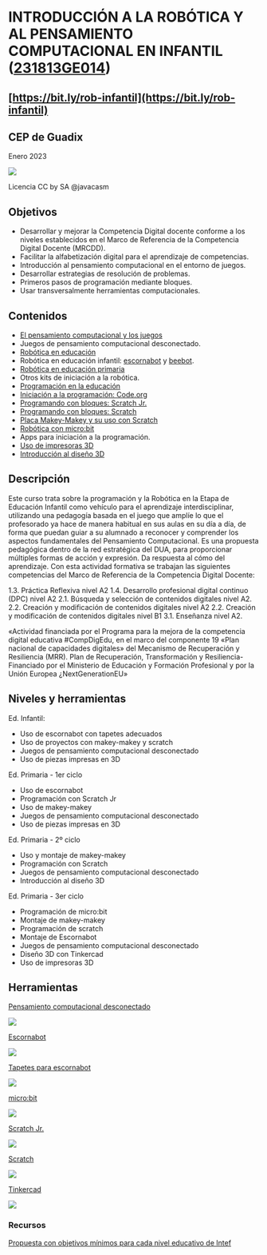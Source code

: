 #  INTRODUCCIÓN A LA ROBÓTICA Y AL PENSAMIENTO COMPUTACIONAL EN INFANTIL ([231813GE014](https://www.juntadeandalucia.es/educacion/secretariavirtual/consultaCEP/actividad/231813GE014/))

## [https://bit.ly/rob-infantil](https://bit.ly/rob-infantil)

## CEP de Guadix

Enero 2023

![](./images/Licencia_CC_peque.png)

Licencia CC by SA @javacasm

## Objetivos

- Desarrollar y mejorar la Competencia Digital docente conforme a los niveles establecidos en el Marco de Referencia de la Competencia Digital Docente (MRCDD).
- Facilitar la alfabetización digital para el aprendizaje de competencias.
- Introducción al pensamiento computacional en el entorno de juegos.
- Desarrollar estrategias de resolución de problemas.
- Primeros pasos de programación mediante bloques.
- Usar transversalmente herramientas computacionales.

## Contenidos

- [El pensamiento computacional y los juegos](./scratch/9.0.PC_Unplugged.md)
- Juegos de pensamiento computacional desconectado.
- [Robótica en educación](./scratch/8.0.RoboticaIntroduccion.md)
- Robótica en educación infantil: [escornabot](./robots/escornabot.md) y [beebot](./robots/beebot.md).
- [Robótica en educación primaria](./scratch/8.1.0.RoboticaPrimaria.md)
- Otros kits de iniciación a la robótica.
- [Programación en la educación](./scratch/1.0.ProgramacionEnEducacion.md)
- [Iniciación a la programación: Code.org](scratch/2.0.HerramientasProgramacionBloques.md)
- [Programando con bloques: Scratch Jr.](./scratch/3.2.ScratchEntabletas.md)
- [Programando con bloques: Scratch](./scratch/3.0.Scratch3.0.md)
- [Placa Makey-Makey y su uso con Scratch](./scratch/8.2.QueEsMM.md)
- [Robótica con micro:bit](./microbit/0.Introduccion.md)
- Apps para iniciación a la programación.
- [Uso de impresoras 3D](./3D/README.md)
- [Introducción al diseño 3D](./3D/9.0.HerramientasDiseño3D.md)



## Descripción

Este curso trata sobre la programación y la Robótica en la Etapa de Educación Infantil como vehículo para el aprendizaje interdisciplinar, utilizando una pedagogía basada en el juego que amplíe lo que el profesorado ya hace de manera habitual en sus aulas en su día a día, de forma que puedan guiar a su alumnado a reconocer y comprender los aspectos fundamentales del Pensamiento Computacional.
Es una propuesta pedagógica dentro de la red estratégica del DUA, para proporcionar múltiples formas de acción y expresión. Da respuesta al cómo del aprendizaje.
Con esta actividad formativa se trabajan las siguientes competencias del Marco de Referencia de la
Competencia Digital Docente:

1.3. Práctica Reflexiva nivel A2
1.4. Desarrollo profesional digital continuo (DPC) nivel A2
2.1. Búsqueda y selección de contenidos digitales nivel A2.
2.2. Creación y modificación de contenidos digitales nivel A2
2.2. Creación y modificación de contenidos digitales nivel B1
3.1. Enseñanza nivel A2.

«Actividad financiada por el Programa para la mejora de la competencia digital educativa #CompDigEdu,
en el marco del componente 19 «Plan nacional de capacidades digitales» del Mecanismo de Recuperación
y Resiliencia (MRR). Plan de Recuperación, Transformación y Resiliencia-Financiado por el Ministerio
de Educación y Formación Profesional y por la Unión Europea ¿NextGenerationEU»

## Niveles y herramientas

Ed. Infantil: 

* Uso de escornabot con tapetes adecuados
* Uso de proyectos con makey-makey y scratch
* Juegos de pensamiento computacional desconectado
* Uso de piezas impresas en 3D

Ed. Primaria - 1er ciclo
* Uso de escornabot
* Programación con Scratch Jr
* Uso de makey-makey
* Juegos de pensamiento computacional desconectado
* Uso de piezas impresas en 3D


Ed. Primaria - 2º ciclo
* Uso y montaje de makey-makey 
* Programación con Scratch
* Juegos de pensamiento computacional desconectado
* Introducción al diseño 3D


Ed. Primaria - 3er ciclo
* Programación de micro:bit
* Montaje de makey-makey
* Programación de scratch 
* Montaje de Escornabot
* Juegos de pensamiento computacional desconectado
* Diseño 3D con Tinkercad
* Uso de impresoras 3D


## Herramientas

[Pensamiento computacional desconectado](https://csunplugged.org/es/)

![](./images/codyRobycompleto-1-400x273.png)

[Escornabot](https://escornabot.com/es/index)

![](./images/escornabot.png)

[Tapetes para escornabot](https://pablorubma.cc/escornabot/tableros-y-recursos/)

![](./images/alfabeto.png)

[micro:bit](http://microbit.org/)

![](./images/Incio_bloques.png)

[Scratch Jr.](https://www.scratchjr.org/)

![](./images/ScratchJr.png)

[Scratch](https://scratch.mit.edu/)

![](./images/RecorridoAndaluciaMapa.png)

[Tinkercad](https://tinkercad.com)

![](./images/tinkercad.png)

### Recursos

[Propuesta con objetivos mínimos para cada nivel educativo de Intef](http://code.intef.es/wp-content/uploads/2018/10/Ponencia-sobre-Pensamiento-Computacional.-Informe-Final.pdf#page=65)